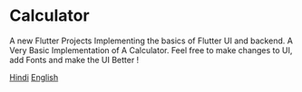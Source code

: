 # Calculator

A new Flutter Projects Implementing the basics of Flutter UI and backend. A Very Basic Implementation of A Calculator. 
Feel free to make changes to UI, add Fonts and make the UI Better !

[Hindi](https://www.youtube.com/watch?v=zKs037HiQss&)
[English](https://www.youtube.com/watch?v=frb-EioDmr0)